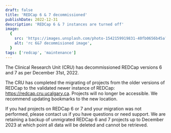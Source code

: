 ```yaml
---
draft: false
title: 'REDCap 6 & 7 decommissioned'
publishDate: 2022-12-31
description: 'REDCap 6 & 7 instances are turned off'
image:
  {
    src: 'https://images.unsplash.com/photo-1542159919831-40fb0656b45a?q=80&w=1000&auto=format&fit=crop&ixlib=rb-4.0.3&ixid=M3wxMjA3fDB8MHxwaG90by1wYWdlfHx8fGVufDB8fHx8fA==',
    alt: 'rc 6&7 decommisioned image',
  }
tags: ['redcap', 'maintenance']
---
```


The Clinical Research Unit (CRU) has decommissioned REDCap versions 6 and 7 as per December 31st, 2022.

The CRU has completed the migrating of projects from the older versions of REDCap to the validated newer instance of REDCap: https://redcap.cru.ucalgary.ca. Projects will no longer be accessible. We recommend updating bookmarks to the new location.

If you had projects on REDCap 6 or 7 and your migration was not performed, please contact us if you have questions or need support. We are retaining a backup of unmigrated REDCap 6 and 7 projects up to December 2023 at which point all data will be deleted and cannot be retrieved.
